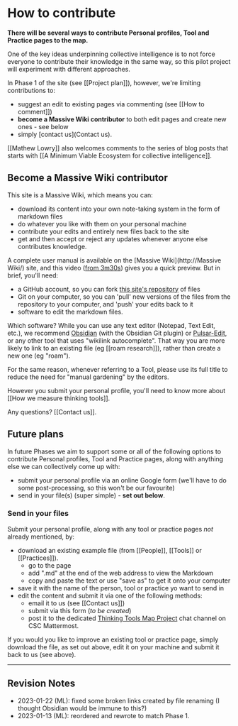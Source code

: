 # How to contribute

**There will be several ways to contribute Personal profiles, Tool and Practice pages to the map.**

One of the key ideas underpinning collective intelligence is to not force everyone to contribute their knowledge in the same way, so this pilot project will experiment with different approaches. 

In Phase 1 of the site (see [[Project plan]]), however, we're limiting contributions to:

* suggest an edit to existing pages via commenting (see [[How to comment]])
* **become a Massive Wiki contributor** to both edit pages and create new ones - see below
* simply [contact us](Contact us).

[[Mathew Lowry]] also welcomes comments to the series of blog posts that starts with [[A Minimum Viable Ecosystem for collective intelligence]].

## Become a Massive Wiki contributor

This site is a Massive Wiki, which means you can:

* download its content into your own note-taking system in the form of markdown files
* do whatever you like with them on your personal machine
* contribute your edits and entirely new files back to the site
* get and then accept or reject any updates whenever anyone else contributes knowledge.

A complete user manual is available on the [Massive Wiki](http://Massive Wiki/) site, and this video ([from 3m30s](https://youtu.be/qfYl3SiZJWU?t=1)) gives you a quick preview. But in brief, you'll need:

* a GitHub account, so you can fork [this site's repository](https://github.com/Fellowship-of-the-Link/tftmap) of files
* Git on your computer, so you can 'pull' new versions of the files from the repository to your computer, and 'push' your edits back to it
* software to edit the markdown files.

Which software? While you can use any text editor (Notepad, Text Edit, etc.), we recommend [Obsidian](https://obsidian.md/) (with the Obsidian Git plugin) or [Pulsar-Edit](https://pulsar-edit.dev/), or any other tool that uses "wikilink autocomplete". That way you are more likely to link to an existing file (eg [[roam research]]), rather than create a new one (eg "roam").

For the same reason, whenever referring to a Tool, please use its full title to reduce the need for "manual gardening" by the editors.

However you submit your personal profile, you'll need to know more about [[How we measure thinking tools]].

Any questions? [[Contact us]].

## Future plans

In future Phases we aim to support some or all of the following options to contribute Personal profiles, Tool and Practice pages, along with anything else we can collectively come up with:

* submit your personal profile via an online Google form (we'll have to do some post-processing, so this won't be our favourite)
* send in your file(s) (super simple) - **set out below**.

### Send in your files

Submit your personal profile, along with any tool or practice pages *not* already mentioned, by:

* download an existing example file (from [[People]], [[Tools]] or [[Practices]]). 
	* go to the page
	* add ".md" at the end of the web address to view the Markdown
	* copy and paste the text or use "save as" to get it onto your computer
* save it with the name of the person, tool or practice yo want to send in
* edit the content and submit it via one of the following methods:
	* email it to us (see [[Contact us]])
	* submit via this form (*to be created*)
	* post it to the dedicated [Thinking Tools Map Project](https://chat.collectivesensecommons.org/agora/channels/ogm-thinking-tools-map-project) chat channel on CSC Mattermost.

If you would you like to improve an existing tool or practice page, simply download the file, as set out above, edit it on your machine and submit it back to us (see above).


---

## Revision Notes

* 2023-01-22 (ML): fixed some broken links created by file renaming (I thought Obsidian would be immune to this?)
* 2023-01-13 (ML): reordered and rewrote to match Phase 1. 

